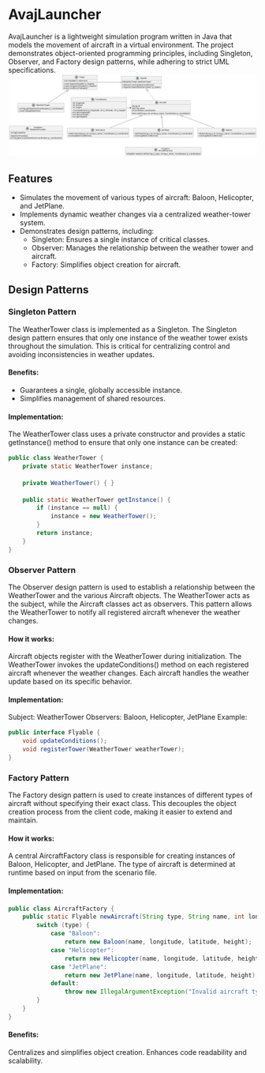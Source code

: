 # AvajLauncher
AvajLauncher is a lightweight simulation program written in Java that models the movement of aircraft in a virtual environment. The project demonstrates object-oriented programming principles, including Singleton, Observer, and Factory design patterns, while adhering to strict UML specifications.
![classes](https://github.com/arash039/AvajLauncher/blob/main/avaj_uml.png)

## Features
- Simulates the movement of various types of aircraft: Baloon, Helicopter, and JetPlane.
- Implements dynamic weather changes via a centralized weather-tower system.
- Demonstrates design patterns, including:
  - Singleton: Ensures a single instance of critical classes.
  - Observer: Manages the relationship between the weather tower and aircraft.
  - Factory: Simplifies object creation for aircraft.
## Design Patterns
### Singleton Pattern
The WeatherTower class is implemented as a Singleton. The Singleton design pattern ensures that only one instance of the weather tower exists throughout the simulation. This is critical for centralizing control and avoiding inconsistencies in weather updates.

#### Benefits:

- Guarantees a single, globally accessible instance.
- Simplifies management of shared resources.
#### Implementation:
The WeatherTower class uses a private constructor and provides a static getInstance() method to ensure that only one instance can be created:
```java
public class WeatherTower {
    private static WeatherTower instance;

    private WeatherTower() { }

    public static WeatherTower getInstance() {
        if (instance == null) {
            instance = new WeatherTower();
        }
        return instance;
    }
}
```
### Observer Pattern
The Observer design pattern is used to establish a relationship between the WeatherTower and the various Aircraft objects. The WeatherTower acts as the subject, while the Aircraft classes act as observers. This pattern allows the WeatherTower to notify all registered aircraft whenever the weather changes.

#### How it works:

Aircraft objects register with the WeatherTower during initialization.
The WeatherTower invokes the updateConditions() method on each registered aircraft whenever the weather changes.
Each aircraft handles the weather update based on its specific behavior.
#### Implementation:

Subject: WeatherTower
Observers: Baloon, Helicopter, JetPlane
Example:
```java
public interface Flyable {
    void updateConditions();
    void registerTower(WeatherTower weatherTower);
}
```
### Factory Pattern
The Factory design pattern is used to create instances of different types of aircraft without specifying their exact class. This decouples the object creation process from the client code, making it easier to extend and maintain.

#### How it works:

A central AircraftFactory class is responsible for creating instances of Baloon, Helicopter, and JetPlane.
The type of aircraft is determined at runtime based on input from the scenario file.
#### Implementation:
```java
public class AircraftFactory {
    public static Flyable newAircraft(String type, String name, int longitude, int latitude, int height) {
        switch (type) {
            case "Baloon":
                return new Baloon(name, longitude, latitude, height);
            case "Helicopter":
                return new Helicopter(name, longitude, latitude, height);
            case "JetPlane":
                return new JetPlane(name, longitude, latitude, height);
            default:
                throw new IllegalArgumentException("Invalid aircraft type");
        }
    }
}
```
#### Benefits:

Centralizes and simplifies object creation.
Enhances code readability and scalability.
